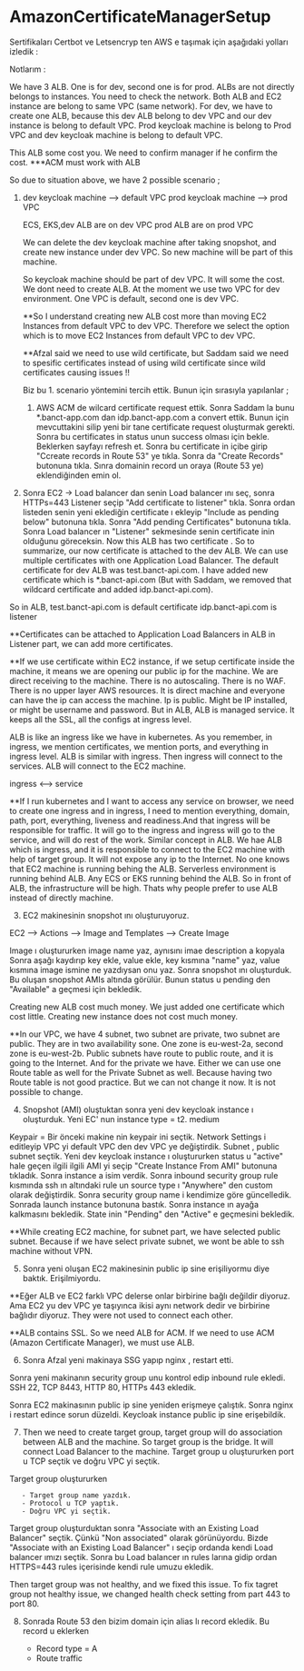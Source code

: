 # AmazonCertificateManagerSetup

Sertifikaları Certbot ve Letsencryp ten AWS e taşımak için aşağıdaki yolları izledik :

Notlarım :

We have 3 ALB. One is for dev, second one is for prod. ALBs are not directly belongs to instances. You need to check the network. Both ALB and EC2 instance are belong to same VPC (same network). For dev, we have to create one ALB, because this dev ALB belong to dev VPC and our dev instance is belong to default VPC. Prod keycloak machine is belong to Prod VPC and dev keycloak machine is belong to default VPC.

This ALB some cost you. We need to confirm manager if he confirm the cost. ***ACM must work with ALB

So due to situation above, we have 2 possible scenario ;

1) dev keycloak machine --> default VPC
   prod keycloak machine --> prod VPC
   
   ECS, EKS,dev ALB are on dev VPC
   prod ALB are on prod VPC
   
   We can delete the dev keycloak machine after taking snopshot, and create new instance under dev VPC. So new machine will be part of this machine.
   
   So keycloak machine should be part of dev VPC. It will some the cost. We dont need to create ALB. At the moment we use two VPC for dev environment. One VPC is default, second one is dev VPC.
   
   **So I understand creating new ALB cost more than moving EC2 Instances from default VPC to dev VPC. Therefore we select the option which is to move EC2 Instances from default VPC to dev VPC.
   
   **Afzal said we need to use wild certificate, but Saddam said we need to spesific certificates instead of using wild certificate since wild certificates causing issues !!
   
   Biz bu 1. scenario yöntemini tercih ettik. Bunun için sırasıyla yapılanlar ;
   
   1) AWS ACM de wilcard certificate request ettik. Sonra Saddam la bunu *.banct-app.com dan idp.banct-app.com a convert ettik. Bunun için mevcuttakini silip yeni bir tane certificate request oluşturmak gerekti. Sonra bu certificates in status unun success olması için bekle. Beklerken  sayfayı refresh et. Sonra bu certificate in içibe girip "Ccreate records in Route 53" ye tıkla. Sonra da "Create Records" butonuna tıkla. Sınra domainin record un oraya (Route 53 ye) eklendiğinden emin ol.

2) Sonra EC2 -> Load balancer dan senin Load balancer ını seç, sonra HTTPs=443 Listener seçip "Add certificate to listener" tıkla. Sonra ordan listeden senin yeni eklediğin certificate ı ekleyip "Include as pending below" butonuna tıkla. Sonra "Add pending Certificates" butonuna tıkla. Sonra Load balancer ın "Listener"  sekmesinde senin certificate inin olduğunu göreceksin. Now this ALB has two certificate . So to summarize, our now certificate is attached to the dev ALB. We can use multiple certificates with one Application Load Balancer. The default certificate for dev ALB was test.banct-api.com. I have added new certificate which is *.banct-api.com (But with Saddam, we removed that wildcard certificate and added idp.banct-api.com).

So in ALB, test.banct-api.com is default certificate
           idp.banct-api.com is listener
           
**Certificates can be attached to Application Load Balancers in ALB in Listener part, we can add more certificates.

**If we use certificate within EC2 instance, if we setup certificate inside the machine, it means we are opening our public ip for the machine. We are direct receiving to the machine. There is no autoscaling. There is no WAF. There is no upper layer AWS resources. It is direct machine and everyone can have the ip can access the machine. Ip is public. Might be IP installed, or might be username and password. But in ALB, ALB is managed service. It keeps all the SSL, all the configs at ingress level.

ALB is like an ingress like we have in kubernetes. As you remember, in ingress, we mention certificates, we mention ports, and everything in ingress level. ALB is similar with ingress. Then ingress will connect to the services. ALB will connect to the EC2 machine.

ingress <--> service

**If I run kubernetes and I want to access any service on browser, we need to create one ingress and in ingress, I need to mention everything, domain, path, port, everything, liveness and readiness.And that ingress will be responsible for traffic. It will go to the ingress and ingress will go to the service, and will do rest of the work. Similar concept in ALB. We hae ALB which is ingress, and it is responsible to connect to the EC2 machine with help of target group. It will not expose any ip to the Internet. No one knows that EC2 machine is running behing the ALB. Serverless environment is running behind ALB. Any ECS or EKS running behind the ALB. So in front of ALB, the infrastructure will be high. Thats why people prefer to use ALB instead of directly machine.


3) EC2 makinesinin snopshot ını oluşturuyoruz. 

EC2 --> Actions --> Image and Templates --> Create Image

Image ı oluştururken image name yaz, aynısını imae description a kopyala Sonra aşağı kaydırıp key ekle, value ekle, key kısmına "name" yaz, value kısmına image ismine ne yazdıysan onu yaz. Sonra snopshot ını oluşturduk. Bu oluşan snopshot AMIs altında görülür. Bunun status u pending den "Available" a geçmesi için bekledik.

Creating new ALB cost much money. We just added one certificate which cost little. Creating new instance does not cost much money.

**In our VPC, we have 4 subnet, two subnet are private, two subnet are public. They are in two availability sone. One zone is eu-west-2a, second zone is eu-west-2b. Public subnets have route to public route, and it is going to the Internet. And for the private we have. Either we can use one Route table as well for the Private Subnet as well. Because having two Route table is not good practice. But we can not change it now. It is not possible to change.

4) Snopshot (AMI) oluştuktan sonra yeni dev keycloak instance ı oluşturduk. Yeni EC' nun instance type = t2. medium

Keypair = Bir önceki makine nin keypair ini seçtik. Network Settings i editleyip VPC yi default VPC den dev VPC ye değiştirdik. Subnet , public subnet seçtik. Yeni dev keycloak instance ı oluştururken status u "active" hale geçen ilgili ilgili AMI yi seçip "Create Instance From AMI" butonuna tıkladık. Sonra instance a isim verdik. Sonra inbound security group rule kısmında ssh ın altındaki rule un source type ı "Anywhere" den custom olarak değiştirdik. Sonra security group name i kendimize göre güncelledik. Sonrada launch instance butonuna bastık. Sonra instance ın ayağa kalkmasını bekledik. State inin "Pending" den "Active" e geçmesini bekledik.

**While creating EC2 machine, for subnet part, we have selected public subnet. Because if we have select private subnet, we wont be able to ssh machine without VPN.

5) Sonra yeni oluşan EC2 makinesinin public ip sine erişiliyormu diye baktık. Erişilmiyordu.

**Eğer ALB ve EC2 farklı VPC delerse onlar birbirine bağlı değildir diyoruz. Ama EC2 yu dev VPC ye taşıyınca ikisi aynı network dedir ve birbirine bağlıdır diyoruz. They were not used to connect each other.

**ALB contains SSL. So we need ALB for ACM. If we need to use ACM (Amazon Certificate Manager), we must use ALB.

6) Sonra Afzal yeni makinaya SSG yapıp nginx , restart etti.
  
 Sonra yeni makinanın security group unu kontrol edip inbound rule ekledi. SSH 22, TCP 8443, HTTP 80, HTTPs 443 ekledik.
 
 Sonra EC2 makinasının public ip sine yeniden erişmeye çalıştık. Sonra nginx i restart edince sorun düzeldi. Keycloak instance public ip sine erişebildik.
 
 7) Then we need to create target group, target group will do association between ALB and the machine. So target group is the bridge. It will connect Load Balancer to the machine. Target group u oluştururken port u TCP seçtik ve doğru VPC yi seçtik.

Target group oluştururken

       - Target group name yazdık.
       - Protocol u TCP yaptık.
       - Doğru VPC yi seçtik.
       
Target group oluşturduktan sonra "Associate with an Existing Load Balancer" seçtik. Çünkü "Non associated" olarak görünüyordu.  Bizde "Associate with an Existing Load Balancer" ı seçip ordanda kendi Load balancer ımızı seçtik. Sonra bu Load balancer ın rules larına gidip ordan HTTPS=443  rules içerisinde kendi rule umuzu ekledik.

Then target group was not healthy, and we fixed this issue. To fix tagret group not healthy issue, we changed health check setting from part 443 to port 80.

8) Sonrada Route 53 den bizim domain için alias lı record ekledik. Bu record u eklerken

   - Record type = A
   - Route traffic
























